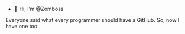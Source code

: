 - 👋 Hi, I’m @Zomboss

Everyone said what every programmer should have a GitHub. So, now I have one too.
